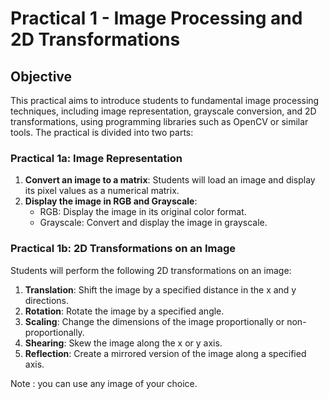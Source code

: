 # Practical 1 - Image Processing and 2D Transformations

## Objective
This practical aims to introduce students to fundamental image processing techniques, including image representation, grayscale conversion, and 2D transformations, using programming libraries such as OpenCV or similar tools. The practical is divided into two parts:

### Practical 1a: Image Representation
1. **Convert an image to a matrix**: Students will load an image and display its pixel values as a numerical matrix.
2. **Display the image in RGB and Grayscale**:
   - RGB: Display the image in its original color format.
   - Grayscale: Convert and display the image in grayscale.

### Practical 1b: 2D Transformations on an Image
Students will perform the following 2D transformations on an image:
1. **Translation**: Shift the image by a specified distance in the x and y directions.
2. **Rotation**: Rotate the image by a specified angle.
3. **Scaling**: Change the dimensions of the image proportionally or non-proportionally.
4. **Shearing**: Skew the image along the x or y axis.
5. **Reflection**: Create a mirrored version of the image along a specified axis.

Note : you can use any image of your choice.
